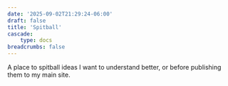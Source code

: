 ```yaml
---
date: '2025-09-02T21:29:24-06:00'
draft: false
title: 'Spitball'
cascade:
    type: docs
breadcrumbs: false
---
```


A place to spitball ideas I want to understand better, or before publishing them to my main site.

